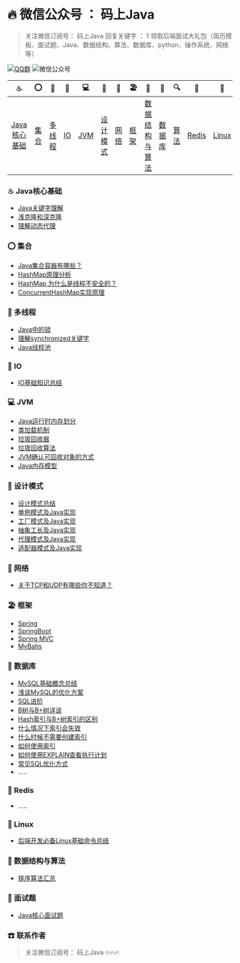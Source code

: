 # 🔥 微信公众号 ： 码上Java

> 关注微信订阅号： 码上Java 回复关键字 ： 1 领取后端面试大礼包（简历模板、面试题、Java、数据结构、算法、数据库、python、操作系统、网络等）

[![QQ群](https://img.shields.io/badge/QQ%E7%BE%A4-660108379-yellowgreen.svg)](https://jq.qq.com/?_wv=1027&k=5HPYvQk)
![微信公众号](https://img.shields.io/badge/微信公众号-码上Java-yellowgreen.svg)

|                              ♨                               |                          ⭕                          |                            🔐                            |                       💈                        |                         💻                         |                              🚏                              | 🔭                                                   | 🏖                                                   |                              📰                               |                            📮                            |                              🔍                               |                           🗽                           | 🚀                                                     |                            🌈                            |                              ☎                              |
| :----------------------------------------------------------: | :-------------------------------------------------: | :-----------------------------------------------------: | :--------------------------------------------: | :-----------------------------------------------: | :---------------------------------------------------------: | --------------------------------------------------- | --------------------------------------------------- | :----------------------------------------------------------: | :-----------------------------------------------------: | :----------------------------------------------------------: | :---------------------------------------------------: | ----------------------------------------------------- | :-----------------------------------------------------: | :---------------------------------------------------------: |
| [Java核心基础](https://github.com/msJavaCoder/msJava#-java核心基础) | [集合](https://github.com/msJavaCoder/msJava#-集合) | [多线程](https://github.com/msJavaCoder/msJava#-多线程) | [IO](https://github.com/msJavaCoder/msJava#IO) | [JVM](https://github.com/msJavaCoder/msJava#-JVM) | [设计模式](https://github.com/msJavaCoder/msJava#-设计模式) | [网络](https://github.com/msJavaCoder/msJava#-网络) | [框架](https://github.com/msJavaCoder/msJava#-框架) | [数据结构与算法](https://github.com/msJavaCoder/msJava#-数据结构与算法) | [数据库](https://github.com/msJavaCoder/msJava#-数据库) | [算法](https://github.com/msJavaCoder/msJava#-数据结构与算法) | [Redis](https://github.com/msJavaCoder/msJava#-Redis) | [Linux](https://github.com/msJavaCoder/msJava#-Linux) | [面试题](https://github.com/msJavaCoder/msJava#-面试题) | [联系作者](https://github.com/msJavaCoder/msJava#-联系作者) |

### ♨  Java核心基础
- [Java关键字理解](https://github.com/msJavaCoder/msJava/blob/master/Java核心基础/Java关键字理解.md)
- [浅克隆和深克隆](https://github.com/msJavaCoder/msJava/blob/master/Java核心基础/浅克隆和深克隆.md)
- [理解动态代理](https://github.com/msJavaCoder/msJava/blob/master/Java核心基础/理解动态代理.md)

### ⭕  集合

- [Java集合容器有哪些？](https://github.com/msJavaCoder/msJava/blob/master/集合/Java集合容器.md)
- [HashMap原理分析](https://github.com/msJavaCoder/msJava/blob/master/集合/HashMap原理分析.md)
- [HashMap 为什么是线程不安全的？](https://github.com/msJavaCoder/msJava/blob/master/集合/HashMap%20为什么是线程不安全的？.md)
- [ConcurrentHashMap实现原理](https://github.com/msJavaCoder/msJava/blob/master/集合/ConcurrentHashMap实现原理.md)


### 🔐  多线程
- [Java中的锁](https://github.com/msJavaCoder/msJava/blob/master/多线程/Java中的锁.md)
- [理解synchronized关键字](https://github.com/msJavaCoder/msJava/blob/master/多线程/理解synchronized关键字.md)
- [Java线程池](https://github.com/msJavaCoder/msJava/blob/master/多线程/Java线程池.md)


### 💈  IO
- [IO基础知识总结](https://github.com/msJavaCoder/msJava/blob/master/IO/IO基础知识总结.md)
### 💻  JVM
- [Java运行时内存划分](https://github.com/msJavaCoder/msJava/blob/master/JVM/Java运行时内存划分.md)
- [类加载机制](https://github.com/msJavaCoder/msJava/blob/master/JVM/类加载机制.md)
- [垃圾回收器](https://github.com/msJavaCoder/msJava/blob/master/JVM/垃圾回收器.md)
- [垃圾回收算法](https://github.com/msJavaCoder/msJava/blob/master/JVM/垃圾回收算法.md)
- [JVM确认可回收对象的方式](https://github.com/msJavaCoder/msJava/blob/master/JVM/JVM确认可回收对象的方式.md)
- [Java内存模型](https://github.com/msJavaCoder/msJava/blob/master/JVM/Java内存模型.md)


### 🚏  设计模式
- [设计模式总结](https://github.com/msJavaCoder/msJava/blob/master/设计模式/设计模式总结.md)
- [单例模式及Java实现](https://github.com/msJavaCoder/msJava/blob/master/设计模式/设计模式总结.md)
- [工厂模式及Java实现](https://github.com/msJavaCoder/msJava/blob/master/设计模式/设计模式总结.md)
- [抽象工长及Java实现](https://github.com/msJavaCoder/msJava/blob/master/设计模式/设计模式总结.md)
- [代理模式及Java实现](https://github.com/msJavaCoder/msJava/blob/master/设计模式/设计模式总结.md)
- [适配器模式及Java实现](https://github.com/msJavaCoder/msJava/blob/master/设计模式/设计模式总结.md)

### 🔭  网络

-  [关于TCP和UDP有哪些你不知道？](https://github.com/msJavaCoder/msJava/blob/master/网络/理解TCP和UDP.md)

### 🏖  框架
- [Spring](https://github.com/msJavaCoder/msJava/blob/master/框架/Spring.md)
- [SpringBoot](https://github.com/msJavaCoder/msJava/blob/master/框架/SpringBoot.md)
- [Spring MVC](https://github.com/msJavaCoder/msJava/blob/master/框架/SpringMVC.md)
- [MyBatis](https://github.com/msJavaCoder/msJava/blob/master/框架/MyBatis.md)

### 📰  数据库
- [MySQL基础概念总结](https://github.com/msJavaCoder/msJava/blob/master/数据库/MySQL.md)
- [浅谈MySQL的优化方案](https://github.com/msJavaCoder/msJava/blob/master/数据库/浅谈MySQL的优化方案.md)
- [SQL进阶](https://github.com/msJavaCoder/msJava/blob/master/数据库/SQL进阶.md)
- [B树与B+树详谈](https://github.com/msJavaCoder/msJava/blob/master/数据库/B树与B+树详谈.md)
- [Hash索引与B+树索引的区别](https://github.com/msJavaCoder/msJava/blob/master/数据库/Hash索引与B+树索引的区别.md)
- [什么情况下索引会失效](https://github.com/msJavaCoder/msJava/blob/master/数据库/什么情况下索引会失效.md)
- [什么时候不需要创建索引](https://github.com/msJavaCoder/msJava/blob/master/数据库/什么时候不需要创建索引.md)
- [如何使用索引](https://github.com/msJavaCoder/msJava/blob/master/数据库/如何使用索引.md)
- [如何使用EXPLAIN查看执行计划](https://github.com/msJavaCoder/msJava/blob/master/数据库/如何使用EXPLAIN查看执行计划.md)
- [常见SQL优化方式](https://github.com/msJavaCoder/msJava/blob/master/数据库/常见SQL优化方式.md)
- .....
### 🗽  Redis

- .....

### 🚀  Linux
- [后端开发必备Linux基础命令总结](https://github.com/msJavaCoder/msJava/blob/master/Linux/后端开发必备Linux基础命令总结.md)

### 📰  数据结构与算法
- [排序算法汇总](https://github.com/msJavaCoder/msJava/blob/master/算法/排序算法汇总.md)

### 🌈  面试题
- [Java核心面试题](https://github.com/msJavaCoder/msJava/blob/master/面试题/Java核心面试题汇总.md)


### ☎  联系作者

> 关注微信订阅号： 码上Java  🔥🔥🔥
